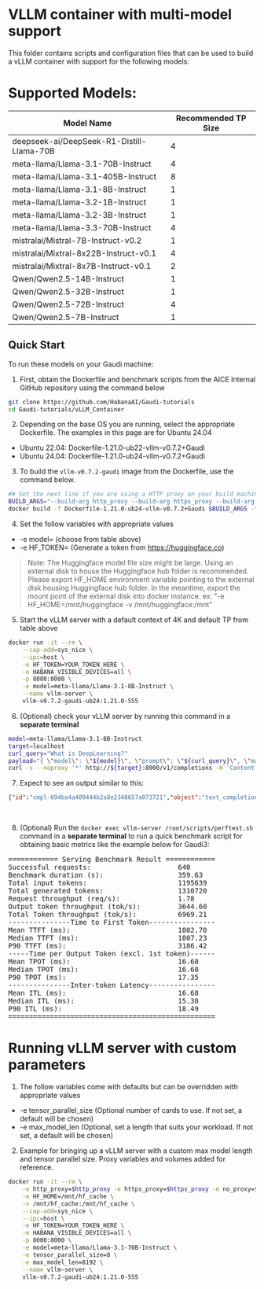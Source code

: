 # VLLM container with multi-model support
This folder contains scripts and configuration files that can be used to build a vLLM container with support for the following models:

# Supported Models:
|Model Name | Recommended TP Size |
|--|--|
|deepseek-ai/DeepSeek-R1-Distill-Llama-70B |4|
|meta-llama/Llama-3.1-70B-Instruct |4|
|meta-llama/Llama-3.1-405B-Instruct |8|
|meta-llama/Llama-3.1-8B-Instruct |1|
|meta-llama/Llama-3.2-1B-Instruct |1|
|meta-llama/Llama-3.2-3B-Instruct |1|
|meta-llama/Llama-3.3-70B-Instruct |4|
|mistralai/Mistral-7B-Instruct-v0.2 |1|
|mistralai/Mixtral-8x22B-Instruct-v0.1 |4|
|mistralai/Mixtral-8x7B-Instruct-v0.1 |2|
|Qwen/Qwen2.5-14B-Instruct |1|
|Qwen/Qwen2.5-32B-Instruct |1|
|Qwen/Qwen2.5-72B-Instruct |4|
|Qwen/Qwen2.5-7B-Instruct |1|

## Quick Start
To run these models on your Gaudi machine:

1) First, obtain the Dockerfile and benchmark scripts from the AICE Internal GitHub repository using the command below
```bash
git clone https://github.com/HabanaAI/Gaudi-tutorials
cd Gaudi-tutorials/vLLM_Container
```
2) Depending on the base OS you are running, select the appropriate Dockerfile. The examples in this page are for Ubuntu 24.04
 - Ubuntu 22.04: Dockerfile-1.21.0-ub22-vllm-v0.7.2+Gaudi
 - Ubuntu 24.04: Dockerfile-1.21.0-ub24-vllm-v0.7.2+Gaudi

3) To build the `vllm-v0.7.2-gaudi` image from the Dockerfile, use the command below.
```bash
## Set the next line if you are using a HTTP proxy on your build machine
BUILD_ARGS="--build-arg http_proxy --build-arg https_proxy --build-arg no_proxy"
docker build -f Dockerfile-1.21.0-ub24-vllm-v0.7.2+Gaudi $BUILD_ARGS -t vllm-v0.7.2-gaudi-ub24:1.21.0-555 .
```

4) Set the follow variables with appropriate values
 -  -e model= (choose from table above)
 -  -e HF_TOKEN= (Generate a token from https://huggingface.co)

> Note: 
> The Huggingface model file size might be large. Using an external disk to house the Huggingface hub folder is recommended.
> Please export HF_HOME environment variable pointing to the external disk housing Huggingface hub folder.
> In the meantime, export the mount point of the external disk into docker instance.
> ex: "-e HF_HOME=/mnt/huggingface -v /mnt/huggingface:/mnt"

5)  Start the vLLM server with a default context of 4K and default TP from table above
```bash
docker run -it --rm \
    --cap-add=sys_nice \
    --ipc=host \
    -e HF_TOKEN=YOUR_TOKEN_HERE \
    -e HABANA_VISIBLE_DEVICES=all \
    -p 8000:8000 \
    -e model=meta-llama/Llama-3.1-8B-Instruct \
    --name vllm-server \
    vllm-v0.7.2-gaudi-ub24:1.21.0-555
```

6) (Optional) check your vLLM server by running this command in a **separate terminal**
```bash
model=meta-llama/Llama-3.1-8B-Instruct
target=localhost
curl_query="What is DeepLearning?"
payload="{ \"model\": \"${model}\", \"prompt\": \"${curl_query}\", \"max_tokens\": 128, \"temperature\": 0 }"
curl -s --noproxy '*' http://${target}:8000/v1/completions -H 'Content-Type: application/json' -d "$payload"
```

7) Expect to see an output similar to this:
```json
{"id":"cmpl-694ba4a409444b2a8e2348657a073721","object":"text_completion","created":1747731763,"model":"meta-llama/Llama-3.1-8B-Instruct","choices":[{"index":0,"text":" Deep learning is a subset of machine learning that uses artificial neural networks to analyze data. It is a type of machine learning that is inspired by the structure and function of the human brain. Deep learning algorithms are designed to learn and improve on their own by analyzing large amounts of data, and they can be used for a wide range of tasks, including image and speech recognition, natural language processing, and predictive modeling.\nDeep learning is a type of machine learning that is particularly well-suited to tasks that involve complex patterns and relationships in data. It is often used in applications such as:\nImage and speech recognition: Deep learning algorithms can be used to","logprobs":null,"finish_reason":"length","stop_reason":null,"prompt_logprobs":null}],"usage":{"prompt_tokens":6,"total_tokens":134,"completion_tokens":128,"prompt_tokens_details":null}}

```
&nbsp;
 
8) (Optional) Run the `docker exec vllm-server /root/scripts/perftest.sh` command in a **separate terminal** to run a quick benchmark script for obtaining basic metrics like the example below for Gaudi3:
<pre>
============ Serving Benchmark Result ============
Successful requests:                     640
Benchmark duration (s):                  359.63
Total input tokens:                      1195639
Total generated tokens:                  1310720
Request throughput (req/s):              1.78
Output token throughput (tok/s):         3644.60
Total Token throughput (tok/s):          6969.21
---------------Time to First Token----------------
Mean TTFT (ms):                          1802.70
Median TTFT (ms):                        1807.23
P90 TTFT (ms):                           3186.42
-----Time per Output Token (excl. 1st token)------
Mean TPOT (ms):                          16.68
Median TPOT (ms):                        16.68
P90 TPOT (ms):                           17.35
---------------Inter-token Latency----------------
Mean ITL (ms):                           16.68
Median ITL (ms):                         15.38
P90 ITL (ms):                            18.49
==================================================
</pre>

# Running vLLM server with custom parameters
1) The follow variables come with defaults but can be overridden with appropriate values
 -  -e tensor_parallel_size (Optional number of cards to use. If not set, a default will be chosen)
 -  -e max_model_len (Optional, set a length that suits your workload. If not set, a default will be chosen)

2) Example for bringing up a vLLM server with a custom max model length and tensor parallel size. Proxy variables and volumes added for reference.
```bash
docker run -it --rm \
    -e http_proxy=$http_proxy -e https_proxy=$https_proxy -e no_proxy=$no_proxy \
    -e HF_HOME=/mnt/hf_cache \
    -v /mnt/hf_cache:/mnt/hf_cache \
    --cap-add=sys_nice \
    --ipc=host \
    -e HF_TOKEN=YOUR_TOKEN_HERE \
    -e HABANA_VISIBLE_DEVICES=all \
    -p 8000:8000 \
    -e model=meta-llama/Llama-3.1-70B-Instruct \
    -e tensor_parallel_size=8 \
    -e max_model_len=8192 \
    --name vllm-server \
    vllm-v0.7.2-gaudi-ub24:1.21.0-555
```
